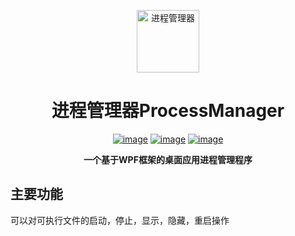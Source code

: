 <p align="center">
  <img src="./ico1.ico" width="100" height="100" alt="进程管理器"></a>
</p>
<div align="center">

# 进程管理器ProcessManager
[![image](https://img.shields.io/badge/bilibili-stand-orange.svg)](https://space.bilibili.com/382365750)
[![image](https://img.shields.io/badge/.NET-4.6-green.svg)]()
[![image](https://img.shields.io/badge/CSharp-WPF-blue.svg)]()
  
  **一个基于WPF框架的桌面应用进程管理程序**
</div>

## 主要功能

可以对可执行文件的启动，停止，显示，隐藏，重启操作

